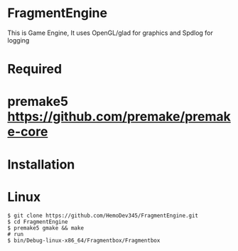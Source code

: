 # FragmentEngine
This is Game Engine, It uses OpenGL/glad for graphics and Spdlog for logging

# Required
  # premake5 https://github.com/premake/premake-core

# Installation
  # Linux
    $ git clone https://github.com/HemoDev345/FragmentEngine.git
    $ cd FragmentEngine
    $ premake5 gmake && make
    # run
    $ bin/Debug-linux-x86_64/Fragmentbox/Fragmentbox
    
